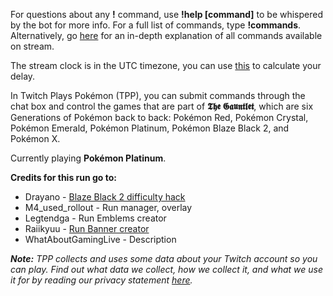 For questions about any **!** command, use **!help [command]** to be whispered by the bot for more info. For a full list of commands, type **!commands**. Alternatively, go [here](https://twitchplayspokemon.tv/commands) for an in-depth explanation of all commands available on stream.

The stream clock is in the UTC timezone, you can use [this](https://time.is/UTC) to calculate your delay.

In Twitch Plays Pokémon (TPP), you can submit commands through the chat box and control the games that are part of **𝕿𝖍𝖊 𝕲𝖆𝖚𝖓𝖙𝖑𝖊𝖙**, which are six Generations of Pokémon back to back: Pokémon Red, Pokémon Crystal, Pokémon Emerald, Pokémon Platinum, Pokémon Blaze Black 2, and Pokémon X.

Currently playing **Pokémon Platinum**.

**Credits for this run go to:**
- Drayano - [Blaze Black 2 difficulty hack](https://www.pokecommunity.com/showthread.php?t=290429)
- M4_used_rollout - Run manager, overlay
- Legtendga - Run Emblems creator
- Raiikyuu - [Run Banner creator](https://www.reddit.com/r/twitchplayspokemon/comments/f3mwgl/the_gauntlet_six_years_six_regions/)
- WhatAboutGamingLive - Description

***Note:** TPP collects and uses some data about your Twitch account so you can play. Find out what data we collect, how we collect it, and what we use it for by reading our privacy statement [here](https://github.com/TwitchPlaysPokemon/tpp-streamdocs/blob/master/privacy/privacy-statement.md).*